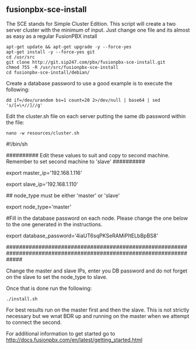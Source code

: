 fusionpbx-sce-install
--------------------------------------
The SCE stands for Simple Cluster Edition. This script will create a two server cluster with the minimum of input.
Just change one file and its almost as easy as a regular FusionPBX install

```
apt-get update && apt-get upgrade -y --force-yes
apt-get install -y --force-yes git
cd /usr/src
git clone http://git.sip247.com/pbx/fusionpbx-sce-install.git
chmod 755 -R /usr/src/fusionpbx-sce-install
cd fusionpbx-sce-install/debian/
```

Create a database password to use a good example is to execute the following:

```
dd if=/dev/urandom bs=1 count=20 2>/dev/null | base64 | sed 's/[=\+//]//g'
```

Edit the cluster.sh file on each server putting the same db password within the file:

```
nano -w resources/cluster.sh
```

<p>#!/bin/sh</p>
<p>########## Edit these values to suit and copy to second machine. Remember to set second machine to 'slave' ##########</p>
<p>export master_ip='192.168.1.116'</p>
<p>export slave_ip='192.168.1.110'</p>
<p>## node_type must be either 'master' or 'slave'</p>
<p>export node_type='master'</p>
<p>#Fill in the database password on each node. Please change the one below to the one generated in the instructions.</p>
<p>export database_password='4iaUT6sqPKSeRAMiPItELbBpBS8'</p>
<p>#####################################################################################################################</p>



<p>Change the master and slave IPs, enter you DB password and do not forget on the slave to set the node_type to slave.</p>

<p>Once that is done run the following:</p>

```
./install.sh
```

For best results run on the master first and then the slave. This is not strictly necessary but we wnat BDR up and running on the master when we attempt to connect the second.





For additional information to get started go to http://docs.fusionpbx.com/en/latest/getting_started.html 


